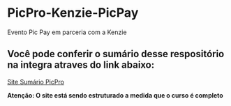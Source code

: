 # PicPro-Kenzie-PicPay
Evento Pic Pay em parceria com a Kenzie 

## Você pode conferir o sumário desse respositório na integra atraves do link abaixo: 
[Site Sumário PicPro](https://piluvitu.github.io/PicPro-Kenzie-PicPay/)

<b>Atenção: O site está sendo estruturado a medida que o curso é completo</b>